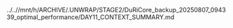 ../..//mnt/h/ARCHIVE/.UNWRAP/STAGE2/DuRiCore_backup_20250807_094339_optimal_performance/DAY11_CONTEXT_SUMMARY.md